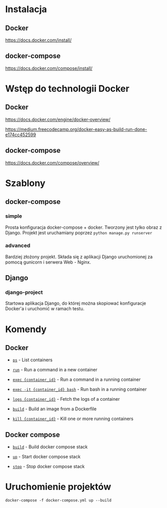 # Instalacja 

## Docker
https://docs.docker.com/install/

## docker-compose
https://docs.docker.com/compose/install/

# Wstęp do technologii Docker

## Docker

https://docs.docker.com/engine/docker-overview/

https://medium.freecodecamp.org/docker-easy-as-build-run-done-e174cc452599

## docker-compose

https://docs.docker.com/compose/overview/

# Szablony

## docker-compose

### simple
Prosta konfiguracja docker-compose + docker. Tworzony jest tylko obraz z Django. Projekt jest uruchamiany poprzez `python manage.py runserver`

### advanced
Bardziej złożony projekt. Składa się z aplikacji Django uruchomionej za pomocą gunicorn i serwera Web - Nginx.

## Django

### django-project
Startowa aplikacja Django, do której można skopiować konfiguracje Docker'a i uruchomić w ramach testu.

# Komendy

## Docker

- [`ps`](https://docs.docker.com/engine/reference/commandline/ps/) - List containers

- [`run`](https://docs.docker.com/engine/reference/commandline/run/) - Run a command in a new container

- [`exec {container_id}`](https://docs.docker.com/engine/reference/commandline/exec/)  - Run a command in a running container

- [`exec -it {container_id} bash`](https://docs.docker.com/engine/reference/commandline/exec/) - Run bash in a running container

- [`logs {container_id}`](https://docs.docker.com/engine/reference/commandline/logs/) - Fetch the logs of a container

- [`build`](https://docs.docker.com/engine/reference/commandline/build/) - Build an image from a Dockerfile

- [`kill {container_id}`](https://docs.docker.com/engine/reference/commandline/kill/) - Kill one or more running containers

## Docker compose

- [`build`](https://docs.docker.com/compose/reference/build/) - Build docker compose stack

- [`up`](https://docs.docker.com/compose/reference/up/) - Start docker compose stack

- [`stop`](https://docs.docker.com/compose/reference/stop/) - Stop docker compose stack

# Uruchomienie projektów

```
docker-compose -f docker-compose.yml up --build
```

